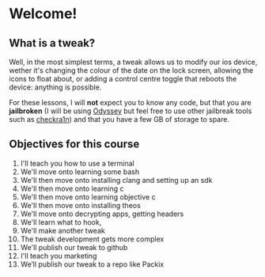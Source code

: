 # **Welcome!**
## What is a tweak?
Well, in the most simplest terms, a tweak allows us to modify our ios device, wether it's changing the colour of the date on the lock screen, allowing the icons to float about, or adding a control centre toggle that reboots the device: anything is possible. 

For these lessons, I will **not** expect you to know any code, but that you are **jailbroken** (I will be using [Odyssey](https://theodyssey.dev]) but feel free to use other jailbreak tools such as [checkra1n](https://checkra.in)) and that you have a few GB of storage to spare.

## Objectives for this course 
1. I'll teach you how to use a terminal 
2. We'll move onto learning some bash 
3. We'll then move onto installing clang and setting up an sdk  
4. We'll then move onto learning c
5. We'll then move onto learning objective c
6. We'll then move onto installing theos 
7. We'll move onto decrypting apps, getting headers
8. We'll learn what to hook, 
9. We'll make another tweak
10. The tweak development gets more complex 
11. We'll publish our tweak to github
12. I'll teach you marketing 
13. We’ll publish  our tweak to a repo like Packix